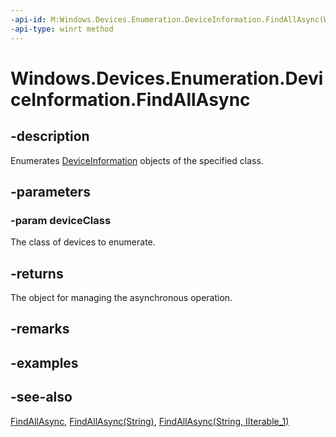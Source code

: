 ----api-id: M:Windows.Devices.Enumeration.DeviceInformation.FindAllAsync(Windows.Devices.Enumeration.DeviceClass)
-api-type: winrt method
---<!-- Method syntaxpublic Windows.Foundation.IAsyncOperation<Windows.Devices.Enumeration.DeviceInformationCollection> FindAllAsync(Windows.Devices.Enumeration.DeviceClass deviceClass)--># Windows.Devices.Enumeration.DeviceInformation.FindAllAsync## -descriptionEnumerates [DeviceInformation](deviceinformation.md) objects of the specified class.## -parameters### -param deviceClassThe class of devices to enumerate.## -returnsThe object for managing the asynchronous operation.## -remarks## -examples## -see-also[FindAllAsync](deviceinformation_findallasync_326280522.md), [FindAllAsync(String)](deviceinformation_findallasync_1257462890.md), [FindAllAsync(String, IIterable_1)](deviceinformation_findallasync_1469032970.md)